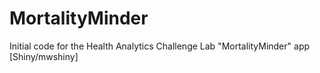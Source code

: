 # MortalityMinder
Initial code for the Health Analytics Challenge Lab "MortalityMinder" app [Shiny/mwshiny]
